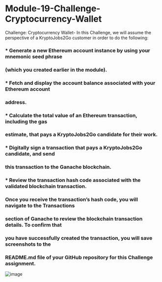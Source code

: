 # Module-19-Challenge-Cryptocurrency-Wallet
Challenge: Cryptocurrency Wallet- In this Challenge, we will assume the perspective of a KryptoJobs2Go customer in order to do the following:

### * Generate a new Ethereum account instance by using your mnemonic seed phrase
### (which you created earlier in the module).

### * Fetch and display the account balance associated with your Ethereum account
### address.

### * Calculate the total value of an Ethereum transaction, including the gas
### estimate, that pays a KryptoJobs2Go candidate for their work.

### * Digitally sign a transaction that pays a KryptoJobs2Go candidate, and send
### this transaction to the Ganache blockchain.

### * Review the transaction hash code associated with the validated blockchain transaction.

### Once you receive the transaction’s hash code, you will navigate to the Transactions
### section of Ganache to review the blockchain transaction details. To confirm that
### you have successfully created the transaction, you will save screenshots to the
### README.md file of your GitHub repository for this Challenge assignment.


![image](https://github.com/RandyS456/Module-19-Challenge-Cryptocurrency-Wallet/assets/153853186/ae5d8e0d-4317-406e-aa0a-637f5038d8cd)








